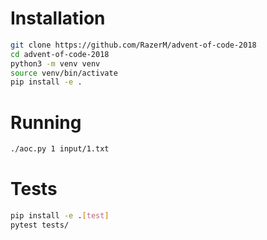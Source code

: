 # Installation

```bash
git clone https://github.com/RazerM/advent-of-code-2018
cd advent-of-code-2018
python3 -m venv venv
source venv/bin/activate
pip install -e .
```

# Running

```bash
./aoc.py 1 input/1.txt
```

# Tests

```bash
pip install -e .[test]
pytest tests/
```